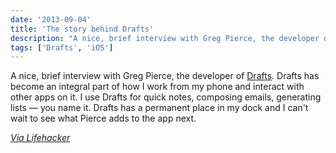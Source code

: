 ```yaml
---
date: '2013-09-04'
title: 'The story behind Drafts'
description: "A nice, brief interview with Greg Pierce, the developer of Drafts."
tags: ['Drafts', 'iOS']
---
```


A nice, brief interview with Greg Pierce, the developer of [Drafts](http://agiletortoise.com/drafts/).<!-- excerpt --> Drafts has become an integral part of how I work from my phone and interact with other apps on it. I use Drafts for quick notes, composing emails, generating lists — you name it. Drafts has a permanent place in my dock and I can't wait to see what Pierce adds to the app next.

_[Via Lifehacker](http://lifehacker.com/im-greg-pierce-and-this-is-the-story-behind-drafts-1251294691)_

